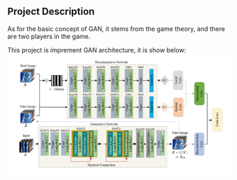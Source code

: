 ## Project Description
As for the basic concept of GAN, it stems from the game theory, and there are two players in the game.

This project is imprement GAN architecture, it is show below:
![](static/GAN.png)
